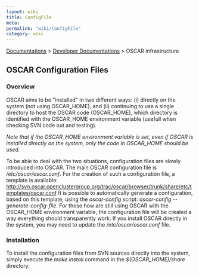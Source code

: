 ```yaml
---
layout: wiki
title: ConfigFile
meta: 
permalink: "wiki/ConfigFile"
category: wiki
---
```

<!-- Name: ConfigFile -->
<!-- Version: 2 -->
<!-- Author: valleegr -->
[Documentations](Document) > [Developer Documentations](DevelDocs) > OSCAR infrastructure 

## OSCAR Configuration Files

### Overview

OSCAR aims to be "installed" in two different ways: (i) directly on the system (not using OSCAR_HOME), and (ii) continuing to use a single directory to host the OSCAR code (OSCAR_HOME), which directory is identified with the OSCAR_HOME environment variable (usefull when checking SVN code out and testing).

*Note that if the OSCAR_HOME environment variable is set, even if OSCAR is installed directly on the system, only the code in OSCAR_HOME should be used.*

To be able to deal with the two situations, configuration files are slowly introduced into OSCAR. The main OSCAR configuration file is _/etc/oscar/oscar.conf_. For the creation of such a configuration file, a template is available: 
http://svn.oscar.openclustergroup.org/trac/oscar/browser/trunk/share/etc/templates/oscar.conf
It is possible to automatically generate a configuration, based on this template, using the _oscar-config_ script: _oscar-config --generate-config-file_.
For those how are still using OSCAR with the OSCAR_HOME environment variable, the configuration file will be created a way everything should transparently work. If you install OSCAR directly in the system, you may need to update the _/etc/oscar/oscar.conf_ file.

### Installation

To install the configuration files  from SVN sources directly into the system, simply execute the _make install_ command in the _$(OSCAR_HOME)/share_ directory.
